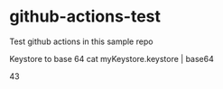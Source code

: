 # github-actions-test

Test github actions in this sample repo


Keystore to base 64
cat myKeystore.keystore | base64


43
